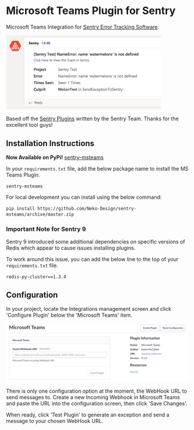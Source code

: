# Microsoft Teams Plugin for Sentry

Microsoft Teams Integration for [Sentry Error Tracking Software](https://sentry.io/welcome/).

<img src="https://raw.githubusercontent.com/Neko-Design/sentry-msteams/master/sample_exception_0.2.0.png" width="425">

Based off the [Sentry Plugins](https://github.com/getsentry/sentry-plugins) written by the Sentry Team. Thanks for the excellent tool guys!

## Installation Instructions

**Now Available on PyPi!** [sentry-msteams](https://pypi.org/project/sentry-msteams/)

In your `requirements.txt` file, add the below package name to install the MS Teams Plugin.

```
sentry-msteams
```

For local development you can install using the below command:

```
pip install https://github.com/Neko-Design/sentry-msteams/archive/master.zip
```

### Important Note for Sentry 9

Sentry 9 introduced some additional dependencies on specific versions of Redis which appear to cause issues installing plugins.

To work around this issue, you can add the below line to the top of your `requirements.txt` file.

```
redis-py-cluster==1.3.4
```

## Configuration

In your project, locate the Integrations management screen and click 'Configure Plugin' below the 'Microsoft Teams' item.

<img src="https://raw.githubusercontent.com/Neko-Design/sentry-msteams/master/teams_plugin.png" width="500">

There is only one configuration option at the moment, the WebHook URL to send messages to. Create a new Incoming Webhook in Microsoft Teams and paste the URL into the configuration screen, then click 'Save Changes'.

When ready, click 'Test Plugin' to generate an exception and send a message to your chosen WebHook URL.

